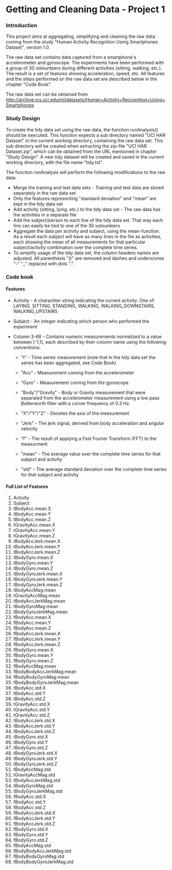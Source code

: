 Getting and Cleaning Data - Project 1
==============

### Introduction

This project aims at aggregating, simplifying and cleaning the raw data coming from the study "Human Activity Recognition Using Smartphones Dataset", version 1.0.

The raw data set contains data captured from a smartphone's accelerometer and gyroscope. The experiments have been performed with a group of 30 volounteers during different activities (sitting, walking, etc.). The result is a set of features showing acceleration, speed, etc. All features and the steps performed on the raw data set are described below in the chapter "Code Book".

The raw data set can be obtained from http://archive.ics.uci.edu/ml/datasets/Human+Activity+Recognition+Using+Smartphones

### Study Design

To create the tidy data set using the raw data, the function runAnalysis() should be executed. This function expects a sub directory named "UCI HAR Dataset" in the current working directory, containing the raw data set. This sub directory will be created when extracting the zip-file "UCI HAR Dataset.zip", which can be obtained from the URL mentioned in chapter "Study Design". A new tidy dataset will be created and saved in the current working directory, with the file name "tidy.txt".

The function runAnalysis will perform the following modifications to the raw data:

* Merge the training and test data sets - Training and test data are stored separately in the raw data set
* Only the features representing "standard deviation" and "mean" are kept in the tidy data set
* Add activity (sitting, lying, etc.) to the tidy data set - The raw data has the activities in a separate file
* Add the subject/person to each line of the tidy data set. That way each line can easily be tied to one of the 30 volounteers
* Aggregate the data per activity and subject, using the mean-function. As a result each subject will have as many lines in the file as activities, each showing the mean of all measurements for that particular subject/activity combination over the complete time series.
* To simplify usage of the tidy data set, the column headers names are adjusted. All parenthesis "()" are removed and dashes and underscores "-" "_" replaced with dots ".".

### Code book

#### Features

* Activity - A charachter string indicating the current activity. One of: LAYING, SITTING, STANDING, WALKING, WALKING_DOWNSTAIRS, WALKING_UPSTAIRS

* Subject - An integer indicating which person who performed the experiment

* Column 3-68 - Contains numeric measurements normalized to a value between [-1,1], each described by their column name using the following conventions:

  * "t" - Time series measurement (note that in the tidy data set the series has been aggregated, see Code Book)
  
  * "Acc" - Measurement coming from the accelerometer
  
  * "Gyro" - Measurement coming from the gyroscope
  
  * "Body"/"Gravity" - Body or Gravity measurement that were separated from the accelerometer measurement using a low pass Butterworth filter with a corner frequency of 0.3 Hz.
  
  * "X"/"Y"/"Z" - Denotes the axis of the measurement
  
  * "Jerk" - The jerk signal, derived from body acceleration and angular velocity
  
  * "f" - The result of applying a Fast Fourier Transform (FFT) to the measurment
  
  * "mean" - The average value over the complete time series for that subject and activity
  
  * "std" - The average standard deviation over the complete time series for that subject and activity

#### Full List of Features

1. Activity
2. Subject
3. tBodyAcc.mean.X
4. tBodyAcc.mean.Y
5. tBodyAcc.mean.Z
6. tGravityAcc.mean.X
7. tGravityAcc.mean.Y
8. tGravityAcc.mean.Z
9. tBodyAccJerk.mean.X
10. tBodyAccJerk.mean.Y
11. tBodyAccJerk.mean.Z
12. tBodyGyro.mean.X
13. tBodyGyro.mean.Y
14. tBodyGyro.mean.Z
15. tBodyGyroJerk.mean.X
16. tBodyGyroJerk.mean.Y
17. tBodyGyroJerk.mean.Z
18. tBodyAccMag.mean
19. tGravityAccMag.mean
20. tBodyAccJerkMag.mean
21. tBodyGyroMag.mean
22. tBodyGyroJerkMag.mean
23. fBodyAcc.mean.X
24. fBodyAcc.mean.Y
25. fBodyAcc.mean.Z
26. fBodyAccJerk.mean.X
27. fBodyAccJerk.mean.Y
28. fBodyAccJerk.mean.Z
29. fBodyGyro.mean.X
30. fBodyGyro.mean.Y
31. fBodyGyro.mean.Z
32. fBodyAccMag.mean
33. fBodyBodyAccJerkMag.mean
34. fBodyBodyGyroMag.mean
35. fBodyBodyGyroJerkMag.mean
36. tBodyAcc.std.X
37. tBodyAcc.std.Y
38. tBodyAcc.std.Z
39. tGravityAcc.std.X
40. tGravityAcc.std.Y
41. tGravityAcc.std.Z
42. tBodyAccJerk.std.X
43. tBodyAccJerk.std.Y
44. tBodyAccJerk.std.Z
45. tBodyGyro.std.X
46. tBodyGyro.std.Y
47. tBodyGyro.std.Z
48. tBodyGyroJerk.std.X
49. tBodyGyroJerk.std.Y
50. tBodyGyroJerk.std.Z
51. tBodyAccMag.std
52. tGravityAccMag.std
53. tBodyAccJerkMag.std
54. tBodyGyroMag.std
55. tBodyGyroJerkMag.std
56. fBodyAcc.std.X
57. fBodyAcc.std.Y
58. fBodyAcc.std.Z
59. fBodyAccJerk.std.X
60. fBodyAccJerk.std.Y
61. fBodyAccJerk.std.Z
62. fBodyGyro.std.X
63. fBodyGyro.std.Y
64. fBodyGyro.std.Z
65. fBodyAccMag.std
66. fBodyBodyAccJerkMag.std
67. fBodyBodyGyroMag.std
68. fBodyBodyGyroJerkMag.std

